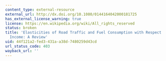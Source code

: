 ```yaml
---
content_type: external-resource
external_url: http://dx.doi.org/10.1080/0144164042000181725
has_external_license_warning: true
license: https://en.wikipedia.org/wiki/All_rights_reserved
status: broken
title: 'Elasticities of Road Traffic and Fuel Consumption with Respect to Price and
  Income: A Review'
uid: 44f121a2-fed3-431a-a38d-7480259d43cd
url_status_code: 403
wayback_url: ''
---
```

